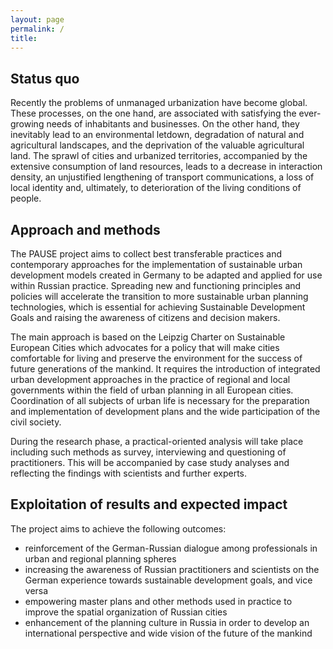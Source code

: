 ```yaml
---
layout: page
permalink: /
title: 
---
```


## Status quo
Recently the problems of unmanaged urbanization have become global. These processes, on the one hand, are associated with satisfying the ever-growing needs of inhabitants and businesses. On the other hand, they inevitably lead to an environmental letdown, degradation of natural and agricultural landscapes, and the deprivation of the valuable agricultural land. The sprawl of cities and urbanized territories, accompanied by the extensive consumption of land resources, leads to a decrease in interaction density, an unjustified lengthening of transport communications, a loss of local identity and, ultimately, to deterioration of the living conditions of people.

## Approach and methods
The PAUSE project aims to collect best transferable practices and contemporary approaches for the implementation of sustainable urban development models created in Germany to be adapted and applied for use within Russian practice. Spreading new and functioning principles and policies will accelerate the transition to more sustainable urban planning technologies, which is essential for achieving Sustainable Development Goals and raising the awareness of citizens and decision makers.

The main approach is based on the Leipzig Charter on Sustainable European Cities which advocates for a policy that will make cities comfortable for living and preserve the environment for the success of future generations of the mankind. It requires the introduction of integrated urban development approaches in the practice of regional and local governments within the field of urban planning in all European cities. Coordination of all subjects of urban life is necessary for the preparation and implementation of development plans and the wide participation of the civil society.

During the research phase, a practical-oriented analysis will take place including such methods as survey, interviewing and questioning of practitioners. This will be accompanied by case study analyses and reflecting the findings with scientists and further experts.

## Exploitation of results and expected impact
The project aims to achieve the following outcomes:
- reinforcement of the German-Russian dialogue among professionals in urban and regional planning spheres
- increasing the awareness of Russian practitioners and scientists on the German experience towards sustainable development goals, and vice versa
- empowering master plans and other methods used in practice to improve the spatial organization of Russian cities
- enhancement of the planning culture in Russia in order to develop an international perspective and wide vision of the future of the mankind
